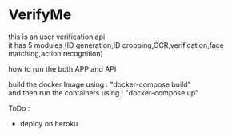 # VerifyMe   
this is an user verification api    
it has 5 modules (ID generation,ID cropping,OCR,verification,face matching,action recognition)    

how to run the both APP and API  

build the docker Image using :  "docker-compose build"  
and then run the containers using : "docker-compose up"  


ToDo :   
- deploy on heroku  
